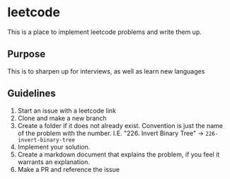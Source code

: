 # leetcode
This is a place to implement leetcode problems and write them up.

## Purpose
This is to sharpen up for interviews, as well as learn new languages

## Guidelines
1. Start an issue with a leetcode link
2. Clone and make a new branch
3. Create a folder if it does not already exist. Convention is just the name of
   the problem with the number. I.E. "226. Invert Binary Tree" ->
   `226-invert-binary-tree`
3. Implement your solution.
4. Create a markdown document that explains the problem, if you feel it warrants
   an explanation.
5. Make a PR and reference the issue




